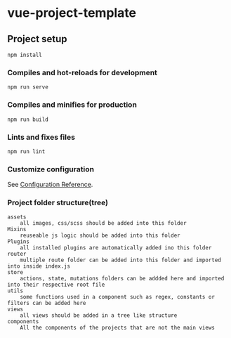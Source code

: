 # vue-project-template

## Project setup

```
npm install
```

### Compiles and hot-reloads for development

```
npm run serve
```

### Compiles and minifies for production

```
npm run build
```

### Lints and fixes files

```
npm run lint
```

### Customize configuration

See [Configuration Reference](https://cli.vuejs.org/config/).

### Project folder structure(tree)

```
assets
    all images, css/scss should be added into this folder
Mixins
    reuseable js logic should be added into this folder
Plugins
    all installed plugins are automatically added ino this folder
router
    multiple route folder can be added into this folder and imported into inside index.js
store
    actions, state, mutations folders can be addded here and imported into their respective root file
utils
    some functions used in a component such as regex, constants or filters can be added here
views
    all views should be added in a tree like structure
components
    All the components of the projects that are not the main views
```
